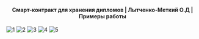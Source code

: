 

<h4 align="center">
  <a>Смарт-контракт для хранения дипломов</a> |
  <a>Лытченко-Меткий О.Д</a> |
  <a>Примеры работы</a>
</h4>


![1](https://github.com/Graddery/project/1.png)
![2](https://github.com/Graddery/project/2.png)
![3](https://github.com/Graddery/project/3.png)
![4](https://github.com/Graddery/project/4.png)
![5](https://github.com/Graddery/project/5.png)

